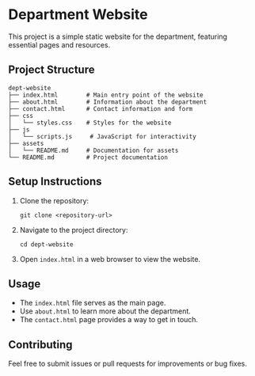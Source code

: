 # Department Website

This project is a simple static website for the department, featuring essential pages and resources.

## Project Structure

```
dept-website
├── index.html        # Main entry point of the website
├── about.html        # Information about the department
├── contact.html      # Contact information and form
├── css
│   └── styles.css    # Styles for the website
├── js
│   └── scripts.js     # JavaScript for interactivity
├── assets
│   └── README.md     # Documentation for assets
└── README.md         # Project documentation
```

## Setup Instructions

1. Clone the repository:
   ```
   git clone <repository-url>
   ```

2. Navigate to the project directory:
   ```
   cd dept-website
   ```

3. Open `index.html` in a web browser to view the website.

## Usage

- The `index.html` file serves as the main page.
- Use `about.html` to learn more about the department.
- The `contact.html` page provides a way to get in touch.

## Contributing

Feel free to submit issues or pull requests for improvements or bug fixes.